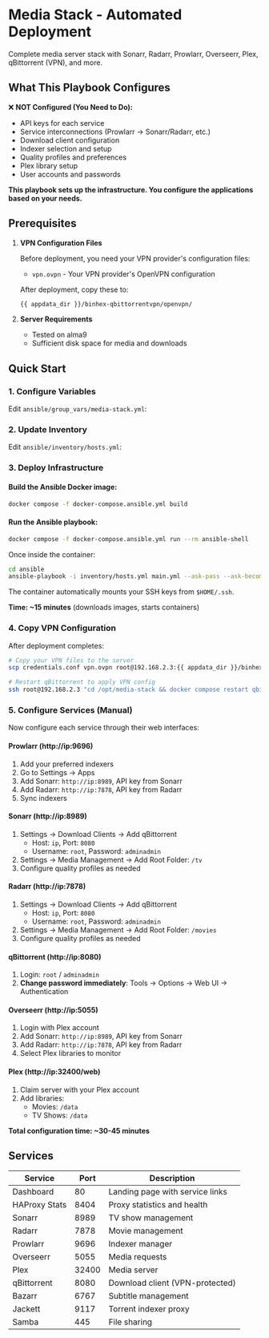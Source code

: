 # Media Stack - Automated Deployment

Complete media server stack with Sonarr, Radarr, Prowlarr, Overseerr, Plex, qBittorrent (VPN), and more.

## What This Playbook Configures

❌ **NOT Configured (You Need to Do):**
- API keys for each service
- Service interconnections (Prowlarr → Sonarr/Radarr, etc.)
- Download client configuration
- Indexer selection and setup
- Quality profiles and preferences
- Plex library setup
- User accounts and passwords

**This playbook sets up the infrastructure. You configure the applications based on your needs.**

## Prerequisites

1. **VPN Configuration Files**
   
   Before deployment, you need your VPN provider's configuration files:
   - `vpn.ovpn` - Your VPN provider's OpenVPN configuration
   
   After deployment, copy these to:
   ```bash
   {{ appdata_dir }}/binhex-qbittorrentvpn/openvpn/
   ```

2. **Server Requirements**
   - Tested on alma9
   - Sufficient disk space for media and downloads

## Quick Start

### 1. Configure Variables

Edit `ansible/group_vars/media-stack.yml`:


### 2. Update Inventory

Edit `ansible/inventory/hosts.yml`:

### 3. Deploy Infrastructure

#### Build the Ansible Docker image:

```bash
docker compose -f docker-compose.ansible.yml build
```

#### Run the Ansible playbook:

```bash
docker compose -f docker-compose.ansible.yml run --rm ansible-shell
```

Once inside the container:

```bash
cd ansible
ansible-playbook -i inventory/hosts.yml main.yml --ask-pass --ask-become
```

The container automatically mounts your SSH keys from `$HOME/.ssh`.

**Time: ~15 minutes** (downloads images, starts containers)

### 4. Copy VPN Configuration

After deployment completes:

```bash
# Copy your VPN files to the server
scp credentials.conf vpn.ovpn root@192.168.2.3:{{ appdata_dir }}/binhex-qbittorrentvpn/openvpn/

# Restart qBittorrent to apply VPN config
ssh root@192.168.2.3 "cd /opt/media-stack && docker compose restart qbittorrentvpn"
```

### 5. Configure Services (Manual)

Now configure each service through their web interfaces:

#### **Prowlarr** (http://ip:9696)
1. Add your preferred indexers
2. Go to Settings → Apps
3. Add Sonarr: `http://ip:8989`, API key from Sonarr
4. Add Radarr: `http://ip:7878`, API key from Radarr
5. Sync indexers

#### **Sonarr** (http://ip:8989)
1. Settings → Download Clients → Add qBittorrent
   - Host: `ip`, Port: `8080`
   - Username: `root`, Password: `adminadmin`
2. Settings → Media Management → Add Root Folder: `/tv`
3. Configure quality profiles as needed

#### **Radarr** (http://ip:7878)
1. Settings → Download Clients → Add qBittorrent
   - Host: `ip`, Port: `8080`
   - Username: `root`, Password: `adminadmin`
2. Settings → Media Management → Add Root Folder: `/movies`
3. Configure quality profiles as needed

#### **qBittorrent** (http://ip:8080)
1. Login: `root` / `adminadmin`
2. **Change password immediately**: Tools → Options → Web UI → Authentication

#### **Overseerr** (http://ip:5055)
1. Login with Plex account
2. Add Sonarr: `http://ip:8989`, API key from Sonarr
3. Add Radarr: `http://ip:7878`, API key from Radarr
4. Select Plex libraries to monitor

#### **Plex** (http://ip:32400/web)
1. Claim server with your Plex account
2. Add libraries:
   - Movies: `/data`
   - TV Shows: `/data`

**Total configuration time: ~30-45 minutes**

## Services

| Service | Port | Description |
|---------|------|-------------|
| Dashboard | 80 | Landing page with service links |
| HAProxy Stats | 8404 | Proxy statistics and health |
| Sonarr | 8989 | TV show management |
| Radarr | 7878 | Movie management |
| Prowlarr | 9696 | Indexer manager |
| Overseerr | 5055 | Media requests |
| Plex | 32400 | Media server |
| qBittorrent | 8080 | Download client (VPN-protected) |
| Bazarr | 6767 | Subtitle management |
| Jackett | 9117 | Torrent indexer proxy |
| Samba | 445 | File sharing |

